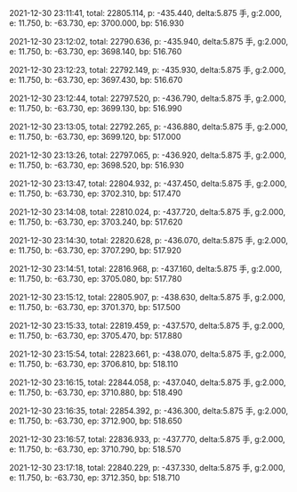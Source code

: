 2021-12-30 23:11:41, total: 22805.114, p: -435.440, delta:5.875 手, g:2.000, e: 11.750, b: -63.730, ep: 3700.000, bp: 516.930

2021-12-30 23:12:02, total: 22790.636, p: -435.940, delta:5.875 手, g:2.000, e: 11.750, b: -63.730, ep: 3698.140, bp: 516.760

2021-12-30 23:12:23, total: 22792.149, p: -435.930, delta:5.875 手, g:2.000, e: 11.750, b: -63.730, ep: 3697.430, bp: 516.670

2021-12-30 23:12:44, total: 22797.520, p: -436.790, delta:5.875 手, g:2.000, e: 11.750, b: -63.730, ep: 3699.130, bp: 516.990

2021-12-30 23:13:05, total: 22792.265, p: -436.880, delta:5.875 手, g:2.000, e: 11.750, b: -63.730, ep: 3699.120, bp: 517.000

2021-12-30 23:13:26, total: 22797.065, p: -436.920, delta:5.875 手, g:2.000, e: 11.750, b: -63.730, ep: 3698.520, bp: 516.930

2021-12-30 23:13:47, total: 22804.932, p: -437.450, delta:5.875 手, g:2.000, e: 11.750, b: -63.730, ep: 3702.310, bp: 517.470

2021-12-30 23:14:08, total: 22810.024, p: -437.720, delta:5.875 手, g:2.000, e: 11.750, b: -63.730, ep: 3703.240, bp: 517.620

2021-12-30 23:14:30, total: 22820.628, p: -436.070, delta:5.875 手, g:2.000, e: 11.750, b: -63.730, ep: 3707.290, bp: 517.920

2021-12-30 23:14:51, total: 22816.968, p: -437.160, delta:5.875 手, g:2.000, e: 11.750, b: -63.730, ep: 3705.080, bp: 517.780

2021-12-30 23:15:12, total: 22805.907, p: -438.630, delta:5.875 手, g:2.000, e: 11.750, b: -63.730, ep: 3701.370, bp: 517.500

2021-12-30 23:15:33, total: 22819.459, p: -437.570, delta:5.875 手, g:2.000, e: 11.750, b: -63.730, ep: 3705.470, bp: 517.880

2021-12-30 23:15:54, total: 22823.661, p: -438.070, delta:5.875 手, g:2.000, e: 11.750, b: -63.730, ep: 3706.810, bp: 518.110

2021-12-30 23:16:15, total: 22844.058, p: -437.040, delta:5.875 手, g:2.000, e: 11.750, b: -63.730, ep: 3710.880, bp: 518.490

2021-12-30 23:16:35, total: 22854.392, p: -436.300, delta:5.875 手, g:2.000, e: 11.750, b: -63.730, ep: 3712.900, bp: 518.650

2021-12-30 23:16:57, total: 22836.933, p: -437.770, delta:5.875 手, g:2.000, e: 11.750, b: -63.730, ep: 3710.790, bp: 518.570

2021-12-30 23:17:18, total: 22840.229, p: -437.330, delta:5.875 手, g:2.000, e: 11.750, b: -63.730, ep: 3712.350, bp: 518.710